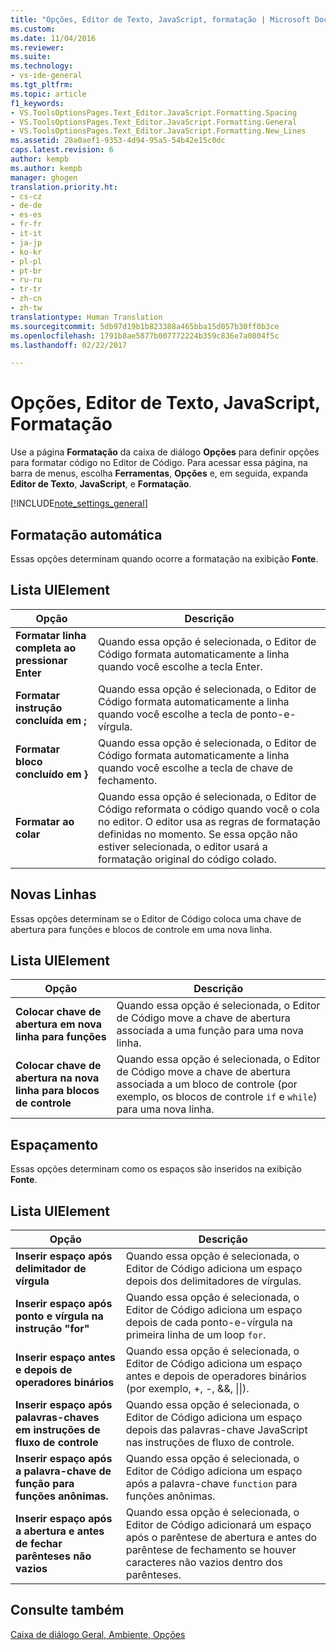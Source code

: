 ```yaml
---
title: "Opções, Editor de Texto, JavaScript, formatação | Microsoft Docs"
ms.custom: 
ms.date: 11/04/2016
ms.reviewer: 
ms.suite: 
ms.technology:
- vs-ide-general
ms.tgt_pltfrm: 
ms.topic: article
f1_keywords:
- VS.ToolsOptionsPages.Text_Editor.JavaScript.Formatting.Spacing
- VS.ToolsOptionsPages.Text_Editor.JavaScript.Formatting.General
- VS.ToolsOptionsPages.Text_Editor.JavaScript.Formatting.New_Lines
ms.assetid: 28a0aef1-9353-4d94-95a5-54b42e15c0dc
caps.latest.revision: 6
author: kempb
ms.author: kempb
manager: ghogen
translation.priority.ht:
- cs-cz
- de-de
- es-es
- fr-fr
- it-it
- ja-jp
- ko-kr
- pl-pl
- pt-br
- ru-ru
- tr-tr
- zh-cn
- zh-tw
translationtype: Human Translation
ms.sourcegitcommit: 5db97d19b1b823388a465bba15d057b30ff0b3ce
ms.openlocfilehash: 1791b8ae5877b007772224b359c836e7a0804f5c
ms.lasthandoff: 02/22/2017

---
```

# <a name="options-text-editor-javascript-formatting"></a>Opções, Editor de Texto, JavaScript, Formatação
Use a página **Formatação** da caixa de diálogo **Opções** para definir opções para formatar código no Editor de Código. Para acessar essa página, na barra de menus, escolha **Ferramentas**, **Opções** e, em seguida, expanda **Editor de Texto**, **JavaScript**, e **Formatação**.  
  
 [!INCLUDE[note_settings_general](../../data-tools/includes/note_settings_general_md.md)]  
  
## <a name="automatic-formatting"></a>Formatação automática  
 Essas opções determinam quando ocorre a formatação na exibição **Fonte**.  
  
## <a name="uielement-list"></a>Lista UIElement  
  
|Opção|Descrição|  
|------------|-----------------|  
|**Formatar linha completa ao pressionar Enter**|Quando essa opção é selecionada, o Editor de Código formata automaticamente a linha quando você escolhe a tecla Enter.|  
|**Formatar instrução concluída em ;**|Quando essa opção é selecionada, o Editor de Código formata automaticamente a linha quando você escolhe a tecla de ponto-e-vírgula.|  
|**Formatar bloco concluído em }**|Quando essa opção é selecionada, o Editor de Código formata automaticamente a linha quando você escolhe a tecla de chave de fechamento.|  
|**Formatar ao colar**|Quando essa opção é selecionada, o Editor de Código reformata o código quando você o cola no editor. O editor usa as regras de formatação definidas no momento. Se essa opção não estiver selecionada, o editor usará a formatação original do código colado.|  
  
## <a name="new-lines"></a>Novas Linhas  
 Essas opções determinam se o Editor de Código coloca uma chave de abertura para funções e blocos de controle em uma nova linha.  
  
## <a name="uielement-list"></a>Lista UIElement  
  
|Opção|Descrição|  
|------------|-----------------|  
|**Colocar chave de abertura em nova linha para funções**|Quando essa opção é selecionada, o Editor de Código move a chave de abertura associada a uma função para uma nova linha.|  
|**Colocar chave de abertura na nova linha para blocos de controle**|Quando essa opção é selecionada, o Editor de Código move a chave de abertura associada a um bloco de controle (por exemplo, os blocos de controle `if` e `while`) para uma nova linha.|  
  
## <a name="spacing"></a>Espaçamento  
 Essas opções determinam como os espaços são inseridos na exibição **Fonte**.  
  
## <a name="uielement-list"></a>Lista UIElement  
  
|Opção|Descrição|  
|------------|-----------------|  
|**Inserir espaço após delimitador de vírgula**|Quando essa opção é selecionada, o Editor de Código adiciona um espaço depois dos delimitadores de vírgulas.|  
|**Inserir espaço após ponto e vírgula na instrução "for"**|Quando essa opção é selecionada, o Editor de Código adiciona um espaço depois de cada ponto-e-vírgula na primeira linha de um loop `for`.|  
|**Inserir espaço antes e depois de operadores binários**|Quando essa opção é selecionada, o Editor de Código adiciona um espaço antes e depois de operadores binários (por exemplo, +, -, &&, &#124;&#124;).|  
|**Inserir espaço após palavras-chaves em instruções de fluxo de controle**|Quando essa opção é selecionada, o Editor de Código adiciona um espaço depois das palavras-chave JavaScript nas instruções de fluxo de controle.|  
|**Inserir espaço após a palavra-chave de função para funções anônimas.**|Quando essa opção é selecionada, o Editor de Código adiciona um espaço após a palavra-chave `function` para funções anônimas.|  
|**Inserir espaço após a abertura e antes de fechar parênteses não vazios**|Quando essa opção é selecionada, o Editor de Código adicionará um espaço após o parêntese de abertura e antes do parêntese de fechamento se houver caracteres não vazios dentro dos parênteses.|  
  
## <a name="see-also"></a>Consulte também  
 [Caixa de diálogo Geral, Ambiente, Opções](../../ide/reference/general-environment-options-dialog-box.md)
